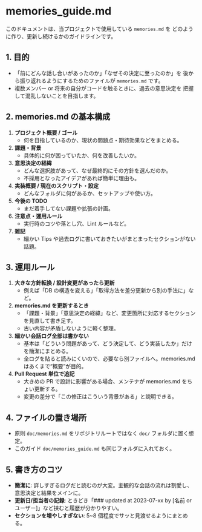 # memories_guide.md

このドキュメントは、当プロジェクトで使用している `memories.md` を
どのように作り、更新し続けるかのガイドラインです。

## 1. 目的

- 「前にどんな話し合いがあったのか」「なぜその決定に至ったのか」を
  後から振り返れるようにするためのファイルが `memories.md` です。
- 複数メンバー or 将来の自分がコードを触るときに、過去の意思決定を
  把握して混乱しないことを目指します。

## 2. memories.md の基本構成

1. **プロジェクト概要 / ゴール**
   - 何を目指しているのか、現状の問題点・期待効果などをまとめる。
2. **課題・背景**
   - 具体的に何が困っていたか、何を改善したいか。
3. **意思決定の経緯**
   - どんな選択肢があって、なぜ最終的にその方針を選んだのか。
   - 不採用となったアイデアがあれば簡単に理由も。
4. **実装概要 / 現在のスクリプト・設定**
   - どんなフォルダに何があるか、セットアップや使い方。
5. **今後の TODO**
   - まだ着手してない課題や拡張の計画。
6. **注意点・運用ルール**
   - 実行時のコツや落とし穴、Lint ルールなど。
7. **雑記**
   - 細かい Tips や過去ログに書いておきたいがまとまったセクションがない話題。

## 3. 運用ルール

1. **大きな方針転換 / 設計変更があったら更新**
   - 例えば「DB の構造を変える」「取得方法を差分更新から別の手法に」など。
2. **memories.md を更新するとき**
   - 「課題・背景」「意思決定の経緯」など、変更箇所に対応するセクションを見直して書き足す。
   - 古い内容が矛盾しないように軽く整理。
3. **細かい会話ログ全部は書かない**
   - 基本は「どういう問題があって、どう決定して、どう実装したか」だけを簡潔にまとめる。
   - 全ログを貼ると読みにくいので、必要なら別ファイルへ。memories.md はあくまで“概要”が目的。
4. **Pull Request 単位で追記**
   - 大きめの PR で設計に影響がある場合、メンテナが memories.md をちょい更新する。
   - 変更の差分で「この修正はこういう背景がある」と説明できる。

## 4. ファイルの置き場所

- 原則 `doc/memories.md` をリポジトリルートではなく `doc/` フォルダに置く想定。
- このガイド `doc/memories_guide.md` も同じフォルダに入れておく。

## 5. 書き方のコツ

- **簡潔に**: 詳しすぎるログだと読むのが大変。主観的な会話の流れは割愛し、意思決定と結果をメインに。
- **更新日/担当者の記録**: ときどき「### updated at 2023-07-xx by [名前 or ユーザー]」など挟むと履歴が分かりやすい。
- **セクションを増やしすぎない**: 5~8 個程度でサッと見渡せるようにまとめる。
